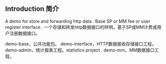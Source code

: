 ## Introduction 简介
A demo for store and forwarding http data . Base SP or MM fee or user register interface .
一个存储和转发http数据接口的样例。基于SP或MM计费或用户注册数据接口。

demo-base，公共功能包。
demo-interface，HTTP数据接收存储接口工程。
demo-admin，统计报表工程。statistics project .
demo-mm，MM数据接口工程。
